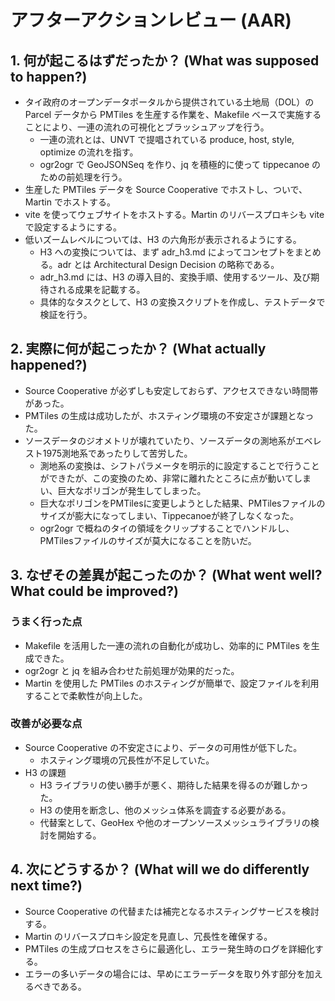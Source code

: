 # アフターアクションレビュー (AAR)

## 1. 何が起こるはずだったか？ (What was supposed to happen?)
- タイ政府のオープンデータポータルから提供されている土地局（DOL）の Parcel データから PMTiles を生産する作業を、Makefile ベースで実施することにより、一連の流れの可視化とブラッシュアップを行う。
  - 一連の流れとは、UNVT で提唱されている produce, host, style, optimize の流れを指す。
  - ogr2ogr で GeoJSONSeq を作り、jq を積極的に使って tippecanoe のための前処理を行う。
- 生産した PMTiles データを Source Cooperative でホストし、ついで、Martin でホストする。
- vite を使ってウェブサイトをホストする。Martin のリバースプロキシも vite で設定するようにする。
- 低いズームレベルについては、H3 の六角形が表示されるようにする。
  - H3 への変換については、まず adr_h3.md によってコンセプトをまとめる。adr とは Architectural Design Decision の略称である。
  - adr_h3.md には、H3 の導入目的、変換手順、使用するツール、及び期待される成果を記載する。
  - 具体的なタスクとして、H3 の変換スクリプトを作成し、テストデータで検証を行う。

## 2. 実際に何が起こったか？ (What actually happened?) 
- Source Cooperative が必ずしも安定しておらず、アクセスできない時間帯があった。
- PMTiles の生成は成功したが、ホスティング環境の不安定さが課題となった。
- ソースデータのジオメトリが壊れていたり、ソースデータの測地系がエベレスト1975測地系であったりして苦労した。
  - 測地系の変換は、シフトパラメータを明示的に設定することで行うことができたが、この変換のため、非常に離れたところに点が動いてしまい、巨大なポリゴンが発生してしまった。
  - 巨大なポリゴンをPMTilesに変更しようとした結果、PMTilesファイルのサイズが膨大になってしまい、Tippecanoeが終了しなくなった。
  - ogr2ogr で概ねのタイの領域をクリップすることでハンドルし、PMTilesファイルのサイズが莫大になることを防いだ。

## 3. なぜその差異が起こったのか？ (What went well? What could be improved?)
### うまく行った点
- Makefile を活用した一連の流れの自動化が成功し、効率的に PMTiles を生成できた。
- ogr2ogr と jq を組み合わせた前処理が効果的だった。
- Martin を使用した PMTiles のホスティングが簡単で、設定ファイルを利用することで柔軟性が向上した。
### 改善が必要な点
- Source Cooperative の不安定さにより、データの可用性が低下した。
  - ホスティング環境の冗長性が不足していた。
- H3 の課題
  - H3 ライブラリの使い勝手が悪く、期待した結果を得るのが難しかった。
  - H3 の使用を断念し、他のメッシュ体系を調査する必要がある。
  - 代替案として、GeoHex や他のオープンソースメッシュライブラリの検討を開始する。

## 4. 次にどうするか？ (What will we do differently next time?)
- Source Cooperative の代替または補完となるホスティングサービスを検討する。
- Martin のリバースプロキシ設定を見直し、冗長性を確保する。
- PMTiles の生成プロセスをさらに最適化し、エラー発生時のログを詳細化する。
- エラーの多いデータの場合には、早めにエラーデータを取り外す部分を加えるべきである。

